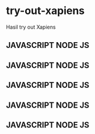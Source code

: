 # try-out-xapiens
Hasil try out Xapiens


## JAVASCRIPT NODE JS
## JAVASCRIPT NODE JS
## JAVASCRIPT NODE JS
## JAVASCRIPT NODE JS
## JAVASCRIPT NODE JS